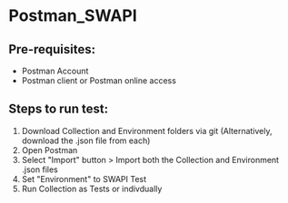 # Postman_SWAPI

## Pre-requisites:
- Postman Account
- Postman client or Postman online access

## Steps to run test:
1. Download Collection and Environment folders via git (Alternatively, download the .json file from each)
2. Open Postman
3. Select "Import" button > Import both the Collection and Environment .json files
4. Set "Environment" to SWAPI Test
5. Run Collection as Tests or indivdually 
